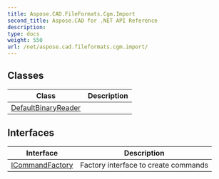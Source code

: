 ```yaml
---
title: Aspose.CAD.FileFormats.Cgm.Import
second_title: Aspose.CAD for .NET API Reference
description: 
type: docs
weight: 550
url: /net/aspose.cad.fileformats.cgm.import/
---
```



## Classes

| Class | Description |
| --- | --- |
| [DefaultBinaryReader](./defaultbinaryreader/) |  |
## Interfaces

| Interface | Description |
| --- | --- |
| [ICommandFactory](./icommandfactory/) | Factory interface to create commands |


